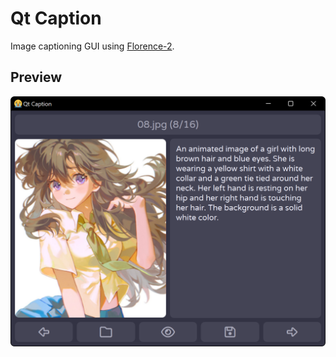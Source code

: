 # Qt Caption
Image captioning GUI using [Florence-2](https://huggingface.co/collections/microsoft/florence-6669f44df0d87d9c3bfb76de).

## Preview
![Preview](assets/preview.png)
